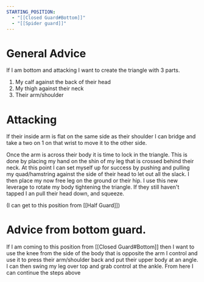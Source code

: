 ```yaml
---
STARTING_POSITION:
  - "[[Closed Guard#Bottom]]"
  - "[[Spider guard]]"
---
```

# General Advice
If I am bottom and attacking I want to create the triangle with 3 parts. 
1. My calf against the back of their head
2. My thigh against their neck
3. Their arm/shoulder 


# Attacking
If their inside arm is flat on the same side as their shoulder I can bridge and take a two on 1 on that wrist to move it to the other side. 

Once the arm is across their body it is time to lock in the triangle. This is done by placing my hand on the shin of my leg that is crossed behind their neck. At this point I can set myself up for success by pushing and pulling my quad/hamstring against the side of their head to let out all the slack. I then place my now free leg on the ground or their hip. I use this new leverage to rotate my body tightening the triangle. If they still haven't tapped I an pull their head down, and squeeze. 


(I can get to this position from [[Half Guard]])

# Advice from bottom guard.
If I am coming to this position from [[Closed Guard#Bottom]] then I want to use the knee from the side of the body that is opposite the arm I control and use it to press their arm/shoulder back and put their upper body at an angle. I can then swing my leg over top and grab control at the ankle. From here I can continue the steps above